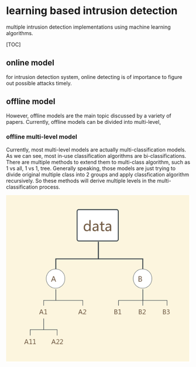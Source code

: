 # learning based intrusion detection
multiple intrusion detection implementations using machine learning algorithms.

[TOC]

## online model

for intrusion detection system, online detecting is of importance to figure out possible attacks timely.



## offline model

However, offline models are the main topic discussed by a variety of papers. Currently, offline models can be divided into multi-level, 



### offline multi-level model

Currently, most multi-level models are actually multi-classification models. As we can see, most in-use classification algorithms are bi-classifications. There are multiple methods to extend them to multi-class algorithm, such as 1 vs all, 1 vs 1, tree. Generally speaking, those models are just trying to divide original multiple class into 2 groups and apply classfication algorithm recursively. So these methods will derive multiple levels in the multi-classification process. 

![multi-level example](README/multi_level.png)